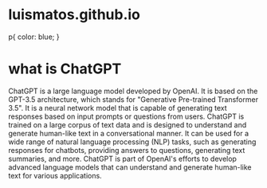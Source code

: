 # luismatos.github.io
<!DOCTYPE html>
<html>
<head> 
  <meta charset="utr-8">
  <title> This is the title </title>
</head>

p{ 
color: blue;
}

<body> 
<h1> what is ChatGPT </h1>
<p> ChatGPT is a large language model developed by OpenAI. It is based on the GPT-3.5 architecture, which stands for "Generative Pre-trained Transformer 3.5". It is a neural network model that is capable of generating text responses based on input prompts or questions from users. ChatGPT is trained on a large corpus of text data and is designed to understand and generate human-like text in a conversational manner. It can be used for a wide range of natural language processing (NLP) tasks, such as generating responses for chatbots, providing answers to questions, generating text summaries, and more. ChatGPT is part of OpenAI's efforts to develop advanced language models that can understand and generate human-like text for various applications. </p>
</body>
</html>
